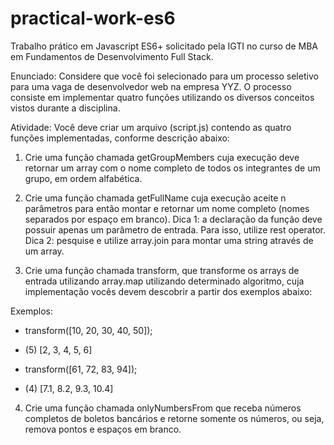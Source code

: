 # practical-work-es6

Trabalho prático em Javascript ES6+ solicitado pela IGTI no curso de MBA em Fundamentos de Desenvolvimento Full Stack.

Enunciado: Considere que você foi selecionado para um processo seletivo para uma vaga de desenvolvedor web na empresa YYZ. O processo consiste em implementar quatro funções utilizando os diversos conceitos vistos durante a disciplina.

Atividade: Você deve criar um arquivo (script.js) contendo as quatro funções implementadas, conforme descrição abaixo:

1. Crie uma função chamada getGroupMembers cuja execução deve retornar um array com o nome completo de todos os integrantes de um grupo, em ordem alfabética.

2. Crie uma função chamada getFullName cuja execução aceite n parâmetros para então montar e retornar um nome completo (nomes separados por espaço em branco). Dica 1: a declaração da função deve possuir apenas um parâmetro de entrada. Para isso, utilize rest operator. Dica 2: pesquise e utilize array.join para montar uma string através de um array.

3. Crie uma função chamada transform, que transforme os arrays de entrada utilizando array.map utilizando determinado algoritmo, cuja implementação vocês devem descobrir a partir dos exemplos abaixo:

Exemplos:

- transform([10, 20, 30, 40, 50]);
- (5) [2, 3, 4, 5, 6]

- transform([61, 72, 83, 94]);
- (4) [7.1, 8.2, 9.3, 10.4]

4. Crie uma função chamada onlyNumbersFrom que receba números completos de boletos bancários e retorne somente os números, ou seja, remova pontos e espaços em branco.
